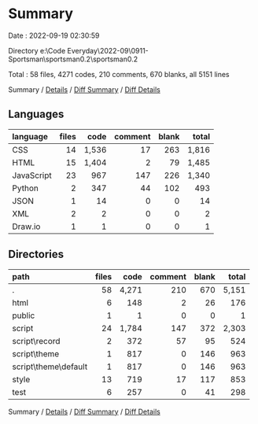 # Summary

Date : 2022-09-19 02:30:59

Directory e:\\Code Everyday\\2022-09\\0911-Sportsman\\sportsman0.2\\sportsman0.2

Total : 58 files,  4271 codes, 210 comments, 670 blanks, all 5151 lines

Summary / [Details](details.md) / [Diff Summary](diff.md) / [Diff Details](diff-details.md)

## Languages
| language | files | code | comment | blank | total |
| :--- | ---: | ---: | ---: | ---: | ---: |
| CSS | 14 | 1,536 | 17 | 263 | 1,816 |
| HTML | 15 | 1,404 | 2 | 79 | 1,485 |
| JavaScript | 23 | 967 | 147 | 226 | 1,340 |
| Python | 2 | 347 | 44 | 102 | 493 |
| JSON | 1 | 14 | 0 | 0 | 14 |
| XML | 2 | 2 | 0 | 0 | 2 |
| Draw.io | 1 | 1 | 0 | 0 | 1 |

## Directories
| path | files | code | comment | blank | total |
| :--- | ---: | ---: | ---: | ---: | ---: |
| . | 58 | 4,271 | 210 | 670 | 5,151 |
| html | 6 | 148 | 2 | 26 | 176 |
| public | 1 | 1 | 0 | 0 | 1 |
| script | 24 | 1,784 | 147 | 372 | 2,303 |
| script\\record | 2 | 372 | 57 | 95 | 524 |
| script\\theme | 1 | 817 | 0 | 146 | 963 |
| script\\theme\\default | 1 | 817 | 0 | 146 | 963 |
| style | 13 | 719 | 17 | 117 | 853 |
| test | 6 | 257 | 0 | 41 | 298 |

Summary / [Details](details.md) / [Diff Summary](diff.md) / [Diff Details](diff-details.md)